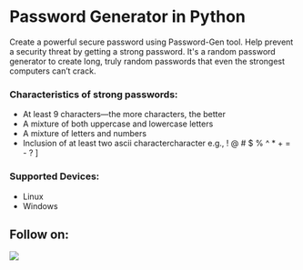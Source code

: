 # Password Generator in Python

Create a powerful secure password using Password-Gen tool. Help prevent a security threat by getting a strong password. It's a random password generator to create long, truly random passwords that even the strongest computers can’t crack.



### Characteristics of strong passwords:
- At least 9 characters—the more characters, the better
- A mixture of both uppercase and lowercase letters
- A mixture of letters and numbers
- Inclusion of at least two ascii charactercharacter e.g., ! @ # $ % ^ * + = - ? ]

### Supported Devices:
- Linux
- Windows


## Follow on:
<p align="left">
<a href="https://github.com/codewithkim1"><img src="https://img.shields.io/badge/GitHub-Follow%20on%20GitHub-inactive.svg?logo=github"></a>
</p><p align="left">
